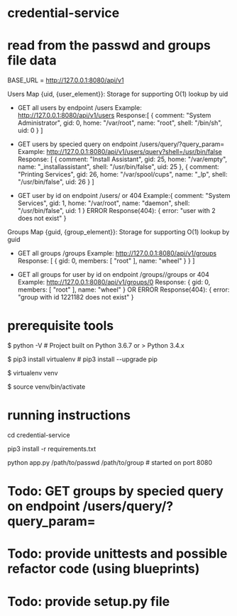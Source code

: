 # credential-service

# read from the passwd and groups file data

BASE_URL = http://127.0.0.1:8080/api/v1

Users Map {uid, {user_element}}:  Storage for supporting O(1) lookup by uid
  - GET all users by endpoint  /users
    Example: http://127.0.0.1:8080/api/v1/users
    Response:[
               {
                comment: "System Administrator",
                gid: 0,
                home: "/var/root",
                name: "root",
                shell: "/bin/sh",
                uid: 0
                }
             ]  
              
  - GET users by specied query on endpoint /users/query/?query_param=<query>
    Example: http://127.0.0.1:8080/api/v1/users/query?shell=/usr/bin/false
    Response: [
                {
                  comment: "Install Assistant",
                  gid: 25,
                  home: "/var/empty",
                  name: "_installassistant",
                  shell: "/usr/bin/false",
                  uid: 25
                },
                {
                  comment: "Printing Services",
                  gid: 26,
                  home: "/var/spool/cups",
                  name: "_lp",
                  shell: "/usr/bin/false",
                  uid: 26
               }
              ]

  
  - GET user by id on endpoint /users/<uid> or 404
    Example:{
              comment: "System Services",
              gid: 1,
              home: "/var/root",
              name: "daemon",
              shell: "/usr/bin/false",
              uid: 1
            }
      ERROR Response(404): {
                              error: "user with 2 does not exist"
                           }

Groups Map {guid, {group_element}}: Storage for supporting O(1) lookup by guid

  - GET all groups /groups
  Example: http://127.0.0.1:8080/api/v1/groups
  Response: [
            {
              gid: 0,
              members: [
              "root"
              ],
              name: "wheel"
              }
            }
    ]
    
  - GET all groups for user by id on endpoint /groups/<uid>/groups or 404
  Example:  http://127.0.0.1:8080/api/v1/groups/0
  Response: {
            gid: 0,
            members: [
            "root"
            ],
            name: "wheel"
            }
  OR
  ERROR Response(404): {
            error: "group with id 1221182 does not exist"
            }
  


# prerequisite tools 
$ python -V   # Project built on Python 3.6.7 or > Python 3.4.x 

$ pip3 install virtualenv #  pip3 install --upgrade pip

$ virtualenv venv

$ source venv/bin/activate
 
# running instructions 
cd credential-service

pip3 install -r requirements.txt

python app.py /path/to/passwd /path/to/group # started on port 8080

# Todo: GET groups by specied query on endpoint /users/query/?query_param=<query>
  
# Todo: provide unittests and possible refactor code (using blueprints)

# Todo: provide setup.py file
